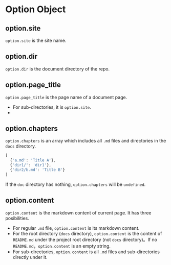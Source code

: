 # Option Object

## option.site

`option.site` is the site name.

## option.dir

`option.dir` is the document directory of the repo.

## option.page_title

`option.page_title` is the page name of a document page.

- For sub-directories, it is `option.site`.
- 

## option.chapters

`option.chapters` is an array which includes all `.md` files and directories in the `docs` directory.

```javascript
[
  {'a.md': 'Title A'},
  {'dir1/': 'dir1'},
  {'dir2/b.md': 'Title B'}
]
```

If the `doc` directory has nothing, `option.chapters` will be `undefined`.

## option.content

`option.content` is the markdown content of current page. It has three posibilities.

- For regular `.md` file, `option.content` is its markdown content.
- For the root directory (`docs` directory), `option.content` is the content of `README.md` under the project root directory (not `docs` directory)。If no `README.md`，`option.content` is an empty string.
- For sub-directories, `option.content` is all `.md` files and sub-directories directly under it.
